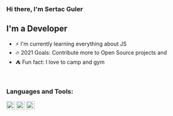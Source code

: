 ### Hi there, I'm Sertac Guler

## I'm a Developer
- :zap: I'm currently learning everything about JS
- :fire: 2021 Goals: Contribute more to Open Source projects and 
- :tent: Fun fact: I love to camp and gym

<br/>

### Languages and Tools:

<img  width="22" src="https://seeklogo.com/images/J/javascript-js-logo-2949701702-seeklogo.com.png"/>  <img  width="22" src="https://seeklogo.com/images/R/react-logo-7B3CE81517-seeklogo.com.png"/>  <img  width="22" src="https://seeklogo.com/images/A/angular-logo-CF8B6B5B10-seeklogo.com.png"/>
